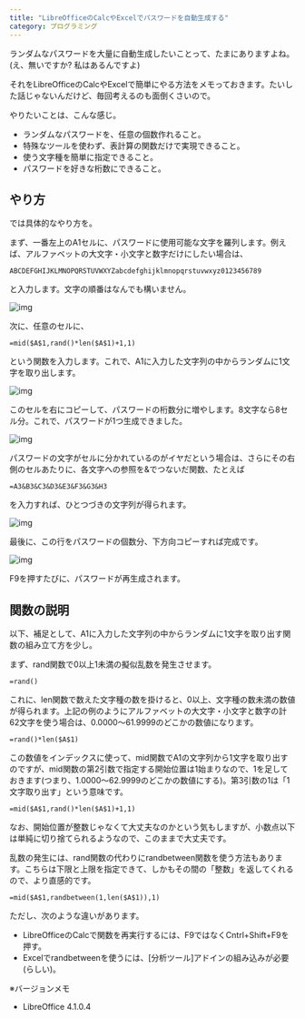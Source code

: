 ```yaml
---
title: "LibreOfficeのCalcやExcelでパスワードを自動生成する"
category: プログラミング
---
```


ランダムなパスワードを大量に自動生成したいことって、たまにありますよね。(え、無いですか? 私はあるんですよ)

それをLibreOfficeのCalcやExcelで簡単にやる方法をメモっておきます。たいした話じゃないんだけど、毎回考えるのも面倒くさいので。

やりたいことは、こんな感じ。

- ランダムなパスワードを、任意の個数作れること。
- 特殊なツールを使わず、表計算の関数だけで実現できること。
- 使う文字種を簡単に指定できること。
- パスワードを好きな桁数にできること。

## やり方

では具体的なやり方を。

まず、一番左上のA1セルに、パスワードに使用可能な文字を羅列します。例えば、アルファベットの大文字・小文字と数字だけにしたい場合は、

    ABCDEFGHIJKLMNOPQRSTUVWXYZabcdefghijklmnopqrstuvwxyz0123456789

と入力します。文字の順番はなんでも構いません。

![img](img/20130804-001.png)

次に、任意のセルに、

    =mid($A$1,rand()*len($A$1)+1,1)

という関数を入力します。これで、A1に入力した文字列の中からランダムに1文字を取り出します。

![img](img/20130804-002.png)

このセルを右にコピーして、パスワードの桁数分に増やします。8文字なら8セル分。これで、パスワードが1つ生成できました。

![img](img/20130804-003.png)

パスワードの文字がセルに分かれているのがイヤだという場合は、さらにその右側のセルあたりに、各文字への参照を&でつないだ関数、たとえば

    =A3&B3&C3&D3&E3&F3&G3&H3

を入力すれば、ひとつづきの文字列が得られます。

![img](img/20130804-004.png)

最後に、この行をパスワードの個数分、下方向コピーすれば完成です。

![img](img/20130804-005.png)

F9を押すたびに、パスワードが再生成されます。

## 関数の説明

以下、補足として、A1に入力した文字列の中からランダムに1文字を取り出す関数の組み立て方を少し。

まず、rand関数で0以上1未満の擬似乱数を発生させます。

    =rand()

これに、len関数で数えた文字種の数を掛けると、0以上、文字種の数未満の数値が得られます。上記の例のようにアルファベットの大文字・小文字と数字の計62文字を使う場合は、0.0000～61.9999のどこかの数値になります。

    =rand()*len($A$1)

この数値をインデックスに使って、mid関数でA1の文字列から1文字を取り出すのですが、mid関数の第2引数で指定する開始位置は1始まりなので、1を足しておきます(つまり、1.0000～62.9999のどこかの数値にする)。第3引数の1は「1文字取り出す」という意味です。

    =mid($A$1,rand()*len($A$1)+1,1)

なお、開始位置が整数じゃなくて大丈夫なのかという気もしますが、小数点以下は単純に切り捨てられるようなので、このままで大丈夫です。

乱数の発生には、rand関数の代わりにrandbetween関数を使う方法もあります。こちらは下限と上限を指定できて、しかもその間の「整数」を返してくれるので、より直感的です。

    =mid($A$1,randbetween(1,len($A$1)),1)

ただし、次のような違いがあります。

- LibreOfficeのCalcで関数を再実行するには、F9ではなくCntrl+Shift+F9を押す。
- Excelでrandbetweenを使うには、[分析ツール]アドインの組み込みが必要(らしい)。

※バージョンメモ

- LibreOffice 4.1.0.4
